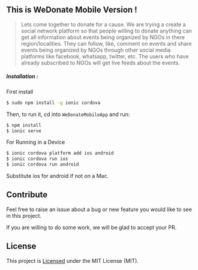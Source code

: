 ## This is WeDonate Mobile Version !

> Lets come together to donate for a cause.
 We are trying a create a social network platform so that people willing to donate anything can get all information about events being organized by NGOs in there region/localities. They can follow, like, comment on events and share events being organized by NGOs through other social media platforms like facebook, whatsapp, twitter, etc. The users who have already subscribed to NGOs will get live feeds about the events. 

##### Installation :

First install 
```bash
$ sudo npm install -g ionic cordova
```

Then, to run it, cd into `WeDonateMobileApp` and run:

``` bash
$ npm install
$ ionic serve 
```

For Running in a Device

```bash
$ ionic cordova platform add ios android
$ ionic cordova run ios
$ ionic cordova run android
```



Substitute ios for android if not on a Mac.


## Contribute

Feel free to raise an issue about a bug or new feature you would like to see in this project.
 
If you are willing to do some work, we will be glad to accept your PR.

## License

This project is [Licensed](LICENSE) under the MIT License (MIT).
